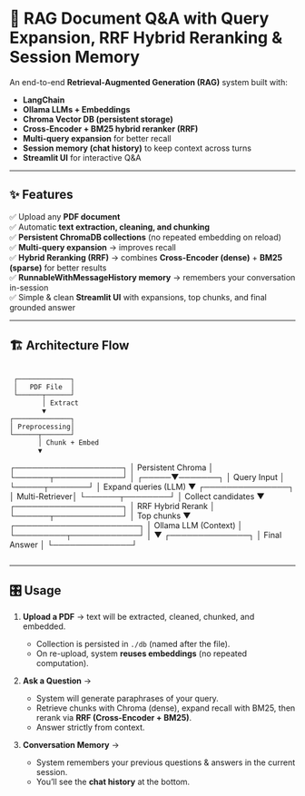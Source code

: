 # 📄 RAG Document Q&A with Query Expansion, RRF Hybrid Reranking & Session Memory

An end-to-end **Retrieval-Augmented Generation (RAG)** system built with:
- **LangChain**
- **Ollama LLMs + Embeddings**
- **Chroma Vector DB (persistent storage)**
- **Cross-Encoder + BM25 hybrid reranker (RRF)**
- **Multi-query expansion** for better recall
- **Session memory (chat history)** to keep context across turns
- **Streamlit UI** for interactive Q&A

---

## ✨ Features
✅ Upload any **PDF document**  
✅ Automatic **text extraction, cleaning, and chunking**  
✅ **Persistent ChromaDB collections** (no repeated embedding on reload)  
✅ **Multi-query expansion** → improves recall  
✅ **Hybrid Reranking (RRF)** → combines **Cross-Encoder (dense)** + **BM25 (sparse)** for better results  
✅ **RunnableWithMessageHistory memory** → remembers your conversation in-session  
✅ Simple & clean **Streamlit UI** with expansions, top chunks, and final grounded answer  

---

## 🏗️ Architecture Flow

```

```
     ┌─────────────┐
     │   PDF File  │
     └──────┬──────┘
            │ Extract
            ▼
    ┌──────────────┐
    │ Preprocessing│
    └──────┬───────┘
           │ Chunk + Embed
           ▼
  ┌───────────────────┐
  │ Persistent Chroma │
  └──────┬────────────┘
         │
   ┌─────▼───────┐
   │ Query Input │
   └─────┬───────┘
         │ Expand queries (LLM)
         ▼
    ┌───────────────┐
    │ Multi-Retriever│
    └──────┬────────┘
           │ Collect candidates
           ▼
   ┌───────────────────┐
   │ RRF Hybrid Rerank │
   └──────┬────────────┘
          │ Top chunks
          ▼
 ┌──────────────────────┐
 │ Ollama LLM (Context) │
 └─────────┬────────────┘
           │
           ▼
    ┌──────────────┐
    │ Final Answer │
    └──────────────┘
```

````

---

## 🎛️ Usage

1. **Upload a PDF** → text will be extracted, cleaned, chunked, and embedded.

   * Collection is persisted in `./db` (named after the file).
   * On re-upload, system **reuses embeddings** (no repeated computation).

2. **Ask a Question** →

   * System will generate paraphrases of your query.
   * Retrieve chunks with Chroma (dense), expand recall with BM25, then rerank via **RRF (Cross-Encoder + BM25)**.
   * Answer strictly from context.

3. **Conversation Memory** →

   * System remembers your previous questions & answers in the current session.
   * You’ll see the **chat history** at the bottom.
